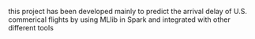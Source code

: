 this project has been developed mainly to predict the arrival delay of U.S. commerical flights by using MLlib in Spark and integrated with other different tools
